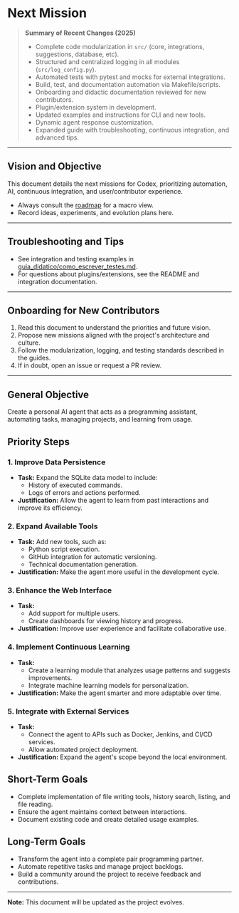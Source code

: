 # Next Mission

> **Summary of Recent Changes (2025)**
> - Complete code modularization in `src/` (core, integrations, suggestions, database, etc).
> - Structured and centralized logging in all modules (`src/log_config.py`).
> - Automated tests with pytest and mocks for external integrations.
> - Build, test, and documentation automation via Makefile/scripts.
> - Onboarding and didactic documentation reviewed for new contributors.
> - Plugin/extension system in development.
> - Updated examples and instructions for CLI and new tools.
> - Dynamic agent response customization.
> - Expanded guide with troubleshooting, continuous integration, and advanced tips.

---

## Vision and Objective
This document details the next missions for Codex, prioritizing automation, AI, continuous integration, and user/contributor experience.

- Always consult the [roadmap](roadmap.md) for a macro view.
- Record ideas, experiments, and evolution plans here.

---

## Troubleshooting and Tips
- See integration and testing examples in [guia_didatico/como_escrever_testes.md](guia_didatico/como_escrever_testes.md).
- For questions about plugins/extensions, see the README and integration documentation.

---

## Onboarding for New Contributors
1. Read this document to understand the priorities and future vision.
2. Propose new missions aligned with the project's architecture and culture.
3. Follow the modularization, logging, and testing standards described in the guides.
4. If in doubt, open an issue or request a PR review.

---

## General Objective
Create a personal AI agent that acts as a programming assistant, automating tasks, managing projects, and learning from usage.

## Priority Steps

### 1. Improve Data Persistence
- **Task:** Expand the SQLite data model to include:
  - History of executed commands.
  - Logs of errors and actions performed.
- **Justification:** Allow the agent to learn from past interactions and improve its efficiency.

### 2. Expand Available Tools
- **Task:** Add new tools, such as:
  - Python script execution.
  - GitHub integration for automatic versioning.
  - Technical documentation generation.
- **Justification:** Make the agent more useful in the development cycle.

### 3. Enhance the Web Interface
- **Task:**
  - Add support for multiple users.
  - Create dashboards for viewing history and progress.
- **Justification:** Improve user experience and facilitate collaborative use.

### 4. Implement Continuous Learning
- **Task:**
  - Create a learning module that analyzes usage patterns and suggests improvements.
  - Integrate machine learning models for personalization.
- **Justification:** Make the agent smarter and more adaptable over time.

### 5. Integrate with External Services
- **Task:**
  - Connect the agent to APIs such as Docker, Jenkins, and CI/CD services.
  - Allow automated project deployment.
- **Justification:** Expand the agent's scope beyond the local environment.

## Short-Term Goals
- Complete implementation of file writing tools, history search, listing, and file reading.
- Ensure the agent maintains context between interactions.
- Document existing code and create detailed usage examples.

## Long-Term Goals
- Transform the agent into a complete pair programming partner.
- Automate repetitive tasks and manage project backlogs.
- Build a community around the project to receive feedback and contributions.

---

**Note:** This document will be updated as the project evolves.
